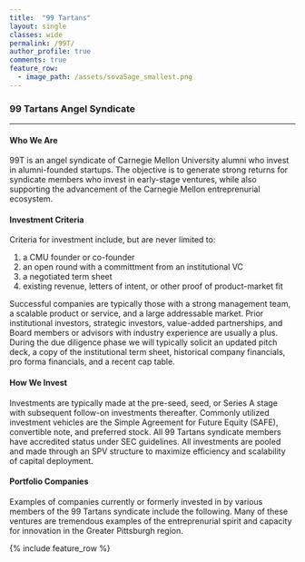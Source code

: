 ```yaml
---
title:  "99 Tartans"
layout: single
classes: wide
permalink: /99T/
author_profile: true
comments: true
feature_row:
  - image_path: /assets/sovaSage_smallest.png
---
```


### 99 Tartans Angel Syndicate
---
#### Who We Are
99T is an angel syndicate of Carnegie Mellon University alumni who invest in alumni-founded startups. The objective is to generate strong returns for syndicate members who invest in early-stage ventures, while also supporting the advancement of the Carnegie Mellon entreprenurial ecosystem.

#### Investment Criteria
Criteria for investment include, but are never limited to:
1. a CMU founder or co-founder
2. an open round with a committment from an institutional VC
3. a negotiated term sheet
4. existing revenue, letters of intent, or other proof of product-market fit

Successful companies are typically those with a strong management team, a scalable product or service, and a large addressable market. Prior institutional investors, strategic investors, value-added partnerships, and Board members or advisors with industry experience are usually a plus. During the due diligence phase we will typically solicit an updated pitch deck, a copy of the institutional term sheet, historical company financials, pro forma financials, and a recent cap table.

#### How We Invest
Investments are typically made at the pre-seed, seed, or Series A stage with subsequent follow-on investments thereafter. Commonly utilized investment vehicles are the Simple Agreement for Future Equity (SAFE), convertible note, and preferred stock.  All 99 Tartans syndicate members have accredited status under SEC guidelines. All investments are pooled and made through an SPV structure to maximize efficiency and scalability of capital deployment.

#### Portfolio Companies
Examples of companies currently or formerly invested in by various members of the 99 Tartans syndicate include the following. Many of these ventures are tremendous examples of the entreprenurial spirit and capacity for innovation in the Greater Pittsburgh region.

{% include feature_row %}
